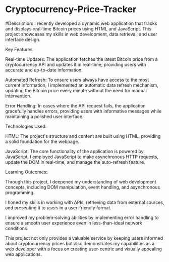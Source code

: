 # Cryptocurrency-Price-Tracker

#Description:
I recently developed a dynamic web application that tracks and displays real-time Bitcoin prices using HTML and JavaScript. This project showcases my skills in web development, data retrieval, and user interface design.

Key Features:

Real-time Updates: The application fetches the latest Bitcoin price from a cryptocurrency API and updates it in real-time, providing users with accurate and up-to-date information.

Automated Refresh: To ensure users always have access to the most current information, I implemented an automatic data refresh mechanism, updating the Bitcoin price every minute without the need for manual intervention.

Error Handling: In cases where the API request fails, the application gracefully handles errors, providing users with informative messages while maintaining a polished user interface.

Technologies Used:

HTML: The project's structure and content are built using HTML, providing a solid foundation for the webpage.

JavaScript: The core functionality of the application is powered by JavaScript. I employed JavaScript to make asynchronous HTTP requests, update the DOM in real-time, and manage the auto-refresh feature.

Learning Outcomes:

Through this project, I deepened my understanding of web development concepts, including DOM manipulation, event handling, and asynchronous programming.

I honed my skills in working with APIs, retrieving data from external sources, and presenting it to users in a user-friendly format.

I improved my problem-solving abilities by implementing error handling to ensure a smooth user experience even in less-than-ideal network conditions.

This project not only provides a valuable service by keeping users informed about cryptocurrency prices but also demonstrates my capabilities as a web developer with a focus on creating user-centric and visually appealing web applications.
